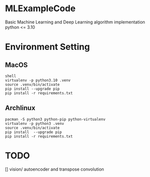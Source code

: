 # MLExampleCode
Basic Machine Learning and Deep Learning algorithm implementation
python <= 3.10

# Environment Setting
## MacOS
```
shell
virtualenv -p python3.10 .venv
source .venv/bin/activate
pip install --upgrade pip
pip install -r requirements.txt
```
## Archlinux
```shell
pacman -S python3 python-pip python-virtualenv
virtualenv -p python3 .venv
source .venv/bin/activate
pip install  --upgrade pip
pip install -r requirements.txt
```
# TODO
[] vision/ autoencoder and transpose convolution
